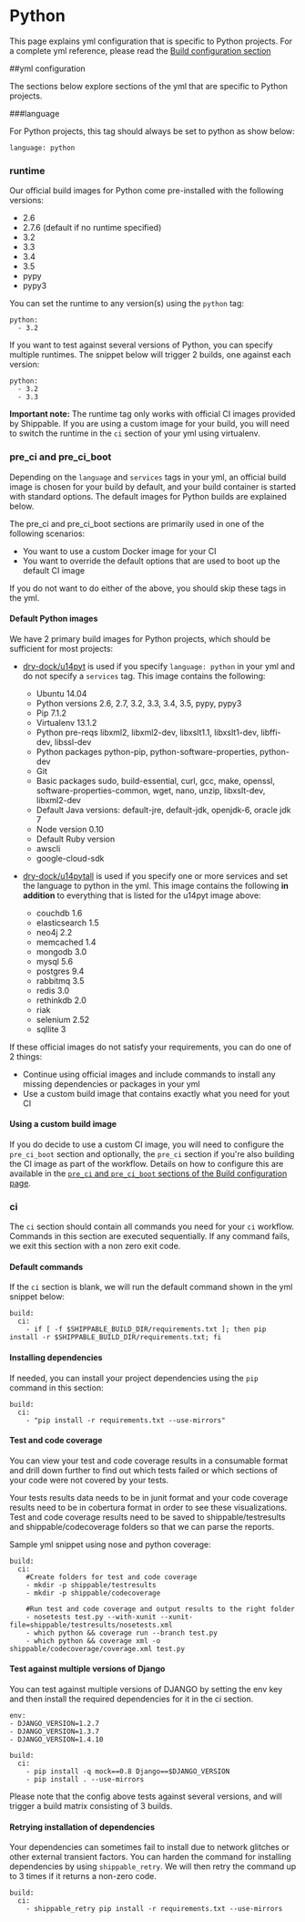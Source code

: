 
# Python
This page explains yml configuration that is specific to Python projects. For a complete yml reference, please read the [Build configuration section](../shippableyml.md)

##yml configuration

The sections below explore sections of the yml that are specific to Python projects. 


###language 


For Python projects, this tag should always be set to python as show below:

```
language: python
```

### runtime
Our official build images for Python come pre-installed with the following versions:

* 2.6
* 2.7.6 (default if no runtime specified)
* 3.2
* 3.3
* 3.4
* 3.5
* pypy
* pypy3

You can set the runtime to any version(s) using the `python` tag:

```
python:
  - 3.2
```

If you want to test against several versions of Python, you can specify multiple runtimes. The snippet below will trigger 2 builds, one against each version:

```
python:
  - 3.2
  - 3.3
```

**Important note:** The runtime tag only works with official CI images provided by Shippable. If you are using a custom image for your build, you will need to switch the runtime in the `ci` section of your yml using virtualenv.

### pre_ci and pre_ci_boot

Depending on the `language` and `services` tags in your yml, an official build image is chosen for your build by default, and your build container is started with standard options. The default images for Python builds are explained below.

The pre_ci and pre_ci_boot sections are primarily used in one of the following scenarios:

* You want to use a custom Docker image for your CI 
* You want to override the default options that are used to boot up the default CI image

If you do not want to do either of the above, you should skip these tags in the yml.

#### Default Python images
We have 2 primary build images for Python projects, which should be sufficient for most projects: 

* [dry-dock/u14pyt](https://github.com/dry-dock/u14pyt) is used if you specify `language: python` in your yml and do not specify a `services` tag. This image contains the following:
	
	* Ubuntu 14.04
	* Python versions 2.6, 2.7, 3.2, 3.3, 3.4, 3.5, pypy, pypy3 
	* Pip 7.1.2
	* Virtualenv 13.1.2
	* Python pre-reqs libxml2, libxml2-dev, libxslt1.1, libxslt1-dev, libffi-dev, libssl-dev
	* Python packages python-pip, python-software-properties, python-dev
	* Git
	* Basic packages sudo, build-essential, curl, gcc, make, openssl, software-properties-common, wget, nano, unzip, libxslt-dev, libxml2-dev
	* Default Java versions: default-jre, default-jdk, openjdk-6, oracle jdk 7  
	* Node version 0.10 
	* Default Ruby version 
	* awscli
	* google-cloud-sdk 

* [dry-dock/u14pytall](https://github.com/dry-dock/u14pytall) is used if you specify one or more services and set the language to python in the yml. This image contains the following **in addition** to everything that is listed for the u14pyt image above:

	* couchdb 1.6
	* elasticsearch 1.5
	* neo4j 2.2
	* memcached 1.4
	* mongodb 3.0
	* mysql 5.6
	* postgres 9.4
	* rabbitmq 3.5
	* redis 3.0
	* rethinkdb 2.0
	* riak
	* selenium 2.52
	* sqllite 3


If these official images do not satisfy your requirements, you can do one of 2 things:

- Continue using official images and include commands to install any missing dependencies or packages in your yml
- Use a custom build image that contains exactly what you need for yout CI
	
#### Using a custom build image
If you do decide to use a custom CI image, you will need to configure the `pre_ci_boot` section and optionally, the `pre_ci` section if you're also building the CI image as part of the workflow. Details on how to configure this are available in the [`pre_ci` and `pre_ci_boot` sections of the Build configuration page](../shippableyml.md#build). 

### ci
The `ci` section should contain all commands you need for your `ci` workflow. Commands in this section are executed sequentially. If any command fails, we exit this section with a non zero exit code.

#### Default commands

If the `ci` section is blank, we will run the default command shown in the yml snippet below:

```
build:
  ci:
    - if [ -f $SHIPPABLE_BUILD_DIR/requirements.txt ]; then pip install -r $SHIPPABLE_BUILD_DIR/requirements.txt; fi
```

#### Installing dependencies
If needed, you can install your project dependencies using the `pip` command in this section:

```
build:
  ci:
    - "pip install -r requirements.txt --use-mirrors"
```

#### Test and code coverage
You can view your test and code coverage results in a consumable format and drill down further to find out which tests failed or which sections of your code were not covered by your tests.

Your tests results data needs to be in junit format and your code coverage results need to be in cobertura format in order to see these visualizations. Test and code coverage results need to be saved to shippable/testresults and shippable/codecoverage folders so that we can parse the reports.

Sample yml snippet using nose and python coverage:

```  
build:
  ci:
    #Create folders for test and code coverage
    - mkdir -p shippable/testresults
    - mkdir -p shippable/codecoverage
    
    #Run test and code coverage and output results to the right folder
    - nosetests test.py --with-xunit --xunit-file=shippable/testresults/nosetests.xml
    - which python && coverage run --branch test.py
    - which python && coverage xml -o shippable/codecoverage/coverage.xml test.py
```

#### Test against multiple versions of Django 

You can test against multiple versions of DJANGO by setting the env key and then install the required dependencies for it in the ci section.

```
env:
- DJANGO_VERSION=1.2.7
- DJANGO_VERSION=1.3.7
- DJANGO_VERSION=1.4.10

build:
  ci:
    - pip install -q mock==0.8 Django==$DJANGO_VERSION
    - pip install . --use-mirrors
```
Please note that the config above tests against several versions, and will trigger a build matrix consisting of 3 builds.

#### Retrying installation of dependencies
Your dependencies can sometimes fail to install due to network glitches or other external transient factors. You can harden the command for installing dependencies by using `shippable_retry`. We will then retry the command up to 3 times if it returns a non-zero code.


```
build:
  ci:
    - shippable_retry pip install -r requirements.txt --use-mirrors
```








